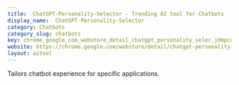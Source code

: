 ```yaml
---
title:  ChatGPT-Personality-Selector - Trending AI tool for Chatbots
display_name:  ChatGPT-Personality-Selector
category: Chatbots
category_slug: chatbots
key: chrome_google_com_webstore_detail_chatgpt_personality_selec_jdmpccdlif
website: https://chrome.google.com/webstore/detail/chatgpt-personality-selec/jdmpccdlifdkhniemenfmieffkdblahk
layout: aitool
---
```


Tailors chatbot experience for specific applications.
